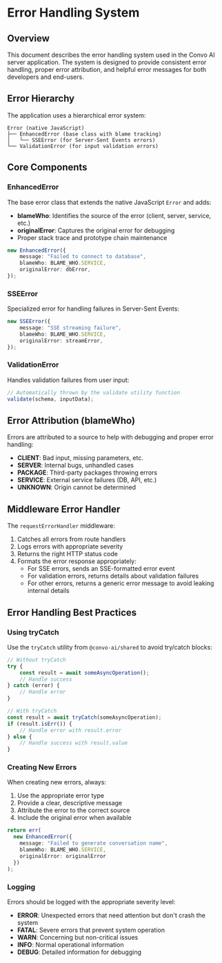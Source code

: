 # Error Handling System

## Overview

This document describes the error handling system used in the Convo AI server application. The system is designed to provide consistent error handling, proper error attribution, and helpful error messages for both developers and end-users.

## Error Hierarchy

The application uses a hierarchical error system:

```
Error (native JavaScript)
├── EnhancedError (base class with blame tracking)
│   └── SSEError (for Server-Sent Events errors)
└── ValidationError (for input validation errors)
```

## Core Components

### EnhancedError

The base error class that extends the native JavaScript `Error` and adds:

- **blameWho**: Identifies the source of the error (client, server, service, etc.)
- **originalError**: Captures the original error for debugging
- Proper stack trace and prototype chain maintenance

```typescript
new EnhancedError({
    message: "Failed to connect to database",
    blameWho: BLAME_WHO.SERVICE,
    originalError: dbError,
});
```

### SSEError

Specialized error for handling failures in Server-Sent Events:

```typescript
new SSEError({
    message: "SSE streaming failure",
    blameWho: BLAME_WHO.SERVICE,
    originalError: streamError,
});
```

### ValidationError

Handles validation failures from user input:

```typescript
// Automatically thrown by the validate utility function
validate(schema, inputData);
```

## Error Attribution (blameWho)

Errors are attributed to a source to help with debugging and proper error handling:

- **CLIENT**: Bad input, missing parameters, etc.
- **SERVER**: Internal bugs, unhandled cases
- **PACKAGE**: Third-party packages throwing errors
- **SERVICE**: External service failures (DB, API, etc.)
- **UNKNOWN**: Origin cannot be determined

## Middleware Error Handler

The `requestErrorHandler` middleware:

1. Catches all errors from route handlers
2. Logs errors with appropriate severity
3. Returns the right HTTP status code
4. Formats the error response appropriately:
    - For SSE errors, sends an SSE-formatted error event
    - For validation errors, returns details about validation failures
    - For other errors, returns a generic error message to avoid leaking internal details

## Error Handling Best Practices

### Using tryCatch

Use the `tryCatch` utility from `@convo-ai/shared` to avoid try/catch blocks:

```typescript
// Without tryCatch
try {
    const result = await someAsyncOperation();
    // Handle success
} catch (error) {
    // Handle error
}

// With tryCatch
const result = await tryCatch(someAsyncOperation);
if (result.isErr()) {
    // Handle error with result.error
} else {
    // Handle success with result.value
}
```

### Creating New Errors

When creating new errors, always:

1. Use the appropriate error type
2. Provide a clear, descriptive message
3. Attribute the error to the correct source
4. Include the original error when available

```typescript
return err(
  new EnhancedError({
    message: "Failed to generate conversation name",
    blameWho: BLAME_WHO.SERVICE,
    originalError: originalError
  })
);
```

### Logging

Errors should be logged with the appropriate severity level:

- **ERROR**: Unexpected errors that need attention but don't crash the system
- **FATAL**: Severe errors that prevent system operation
- **WARN**: Concerning but non-critical issues
- **INFO**: Normal operational information
- **DEBUG**: Detailed information for debugging
